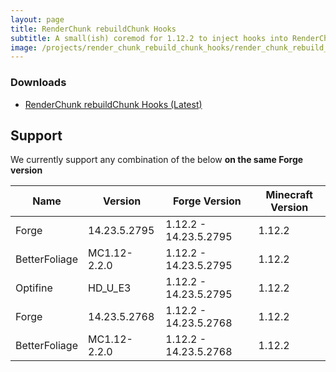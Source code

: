 ```yaml
---
layout: page
title: RenderChunk rebuildChunk Hooks
subtitle: A small(ish) coremod for 1.12.2 to inject hooks into RenderChunk#rebuildChunk to allow modders to add their own custom chunk rendering logic and other chunk rendering related modifications.
image: /projects/render_chunk_rebuild_chunk_hooks/render_chunk_rebuild_chunk_hooks.png
---
```


### Downloads
- [RenderChunk rebuildChunk Hooks (Latest)](https://github.com/Cadiboo/RenderChunk-rebuildChunk-Hooks/releases/latest)

## Support
We currently support any combination of the below **on the same Forge version**

| Name          | Version       | Forge Version         | Minecraft Version|
| ------------- | ------------- | --------------------- | ---------------- |
| Forge         | 14.23.5.2795  | 1.12.2 - 14.23.5.2795 | 1.12.2           |
| BetterFoliage | MC1.12-2.2.0  | 1.12.2 - 14.23.5.2795 | 1.12.2           |
| Optifine      | HD_U_E3       | 1.12.2 - 14.23.5.2795 | 1.12.2           |
| Forge         | 14.23.5.2768  | 1.12.2 - 14.23.5.2768 | 1.12.2           |
| BetterFoliage | MC1.12-2.2.0  | 1.12.2 - 14.23.5.2768 | 1.12.2           |
